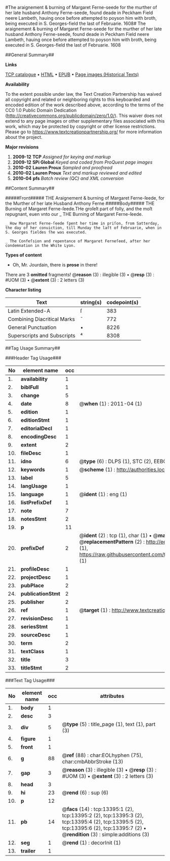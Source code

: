#The araignement & burning of Margaret Ferne-seede for the murther of her late husband Anthony Ferne-seede, found deade in Peckham Field neere Lambeth, hauing once before attempted to poyson him with broth, being executed in S. Georges-field the last of Februarie. 1608#
The araignement & burning of Margaret Ferne-seede for the murther of her late husband Anthony Ferne-seede, found deade in Peckham Field neere Lambeth, hauing once before attempted to poyson him with broth, being executed in S. Georges-field the last of Februarie. 1608

##General Summary##

**Links**

[TCP catalogue](http://www.ota.ox.ac.uk/tcp/)  • 
[HTML](http://tei.it.ox.ac.uk/tcp/Texts-HTML/free/A00/A00692.html)  • 
[EPUB](http://tei.it.ox.ac.uk/tcp/Texts-EPUB/free/A00/A00692.epub) • 
[Page images (Historical Texts)](https://historicaltexts.jisc.ac.uk/eebo-99848310e)

**Availability**

To the extent possible under law, the Text Creation Partnership has waived all copyright and related or neighboring rights to this keyboarded and encoded edition of the work described above, according to the terms of the CC0 1.0 Public Domain Dedication (http://creativecommons.org/publicdomain/zero/1.0/). This waiver does not extend to any page images or other supplementary files associated with this work, which may be protected by copyright or other license restrictions. Please go to https://www.textcreationpartnership.org/ for more information about the project.

**Major revisions**

1. __2009-12__ __TCP__ *Assigned for keying and markup*
1. __2009-12__ __SPi Global__ *Keyed and coded from ProQuest page images*
1. __2010-02__ __Lauren Proux__ *Sampled and proofread*
1. __2010-02__ __Lauren Proux__ *Text and markup reviewed and edited*
1. __2010-04__ __pfs__ *Batch review (QC) and XML conversion*

##Content Summary##

#####Front#####
THE Araignement & burning of Margaret Ferne-ſeede, for the Murther of her late Husband Anthony Ferne
#####Body#####
THE Burning of Margaret Ferne-ſeede.THe groſeſt part of folly, and the moſt repugnant, euen vnto our
    _ THE Burning of Margaret Ferne-ſeede.

    _ How Margaret Ferne-ſeede ſpent her time in priſon, from Satterday, the day of her conuiction, till Munday the laſt of Februarie, when in S. Georges fieldes ſhe was executed.

    _ The Confeſsion and repentance of Margaret Ferneſeed, after her condemnation in the White Lyon.

**Types of content**

  * Oh, Mr. Jourdain, there is **prose** in there!

There are 3 **omitted** fragments! 
 @__reason__ (3) : illegible (3)  •  @__resp__ (3) : #UOM (3)  •  @__extent__ (3) : 2 letters (3)

**Character listing**


|Text|string(s)|codepoint(s)|
|---|---|---|
|Latin Extended-A|ſ|383|
|Combining             Diacritical Marks|̄|772|
|General Punctuation|•|8226|
|Superscripts             and Subscripts|⁴|8308|

##Tag Usage Summary##

###Header Tag Usage###

|No|element name|occ|attributes|
|---|---|---|---|
|1.|__availability__|1||
|2.|__biblFull__|1||
|3.|__change__|5||
|4.|__date__|8| @__when__ (1) : 2011-04 (1)|
|5.|__edition__|1||
|6.|__editionStmt__|1||
|7.|__editorialDecl__|1||
|8.|__encodingDesc__|1||
|9.|__extent__|2||
|10.|__fileDesc__|1||
|11.|__idno__|6| @__type__ (6) : DLPS (1), STC (2), EEBO-CITATION (1), PROQUEST (1), VID (1)|
|12.|__keywords__|1| @__scheme__ (1) : http://authorities.loc.gov/ (1)|
|13.|__label__|5||
|14.|__langUsage__|1||
|15.|__language__|1| @__ident__ (1) : eng (1)|
|16.|__listPrefixDef__|1||
|17.|__note__|7||
|18.|__notesStmt__|2||
|19.|__p__|11||
|20.|__prefixDef__|2| @__ident__ (2) : tcp (1), char (1)  •  @__matchPattern__ (2) : ([0-9\-]+):([0-9IVX]+) (1), (.+) (1)  •  @__replacementPattern__ (2) : http://eebo.chadwyck.com/downloadtiff?vid=$1&page=$2 (1), https://raw.githubusercontent.com/textcreationpartnership/Texts/master/tcpchars.xml#$1 (1)|
|21.|__profileDesc__|1||
|22.|__projectDesc__|1||
|23.|__pubPlace__|2||
|24.|__publicationStmt__|2||
|25.|__publisher__|2||
|26.|__ref__|1| @__target__ (1) : http://www.textcreationpartnership.org/docs/. (1)|
|27.|__revisionDesc__|1||
|28.|__seriesStmt__|1||
|29.|__sourceDesc__|1||
|30.|__term__|2||
|31.|__textClass__|1||
|32.|__title__|3||
|33.|__titleStmt__|2||


###Text Tag Usage###

|No|element name|occ|attributes|
|---|---|---|---|
|1.|__body__|1||
|2.|__desc__|3||
|3.|__div__|5| @__type__ (5) : title_page (1), text (1), part (3)|
|4.|__figure__|1||
|5.|__front__|1||
|6.|__g__|88| @__ref__ (88) : char:EOLhyphen (75), char:cmbAbbrStroke (13)|
|7.|__gap__|3| @__reason__ (3) : illegible (3)  •  @__resp__ (3) : #UOM (3)  •  @__extent__ (3) : 2 letters (3)|
|8.|__head__|3||
|9.|__hi__|23| @__rend__ (6) : sup (6)|
|10.|__p__|12||
|11.|__pb__|14| @__facs__ (14) : tcp:13395:1 (2), tcp:13395:2 (2), tcp:13395:3 (2), tcp:13395:4 (2), tcp:13395:5 (2), tcp:13395:6 (2), tcp:13395:7 (2)  •  @__rendition__ (3) : simple:additions (3)|
|12.|__seg__|1| @__rend__ (1) : decorInit (1)|
|13.|__trailer__|1||
